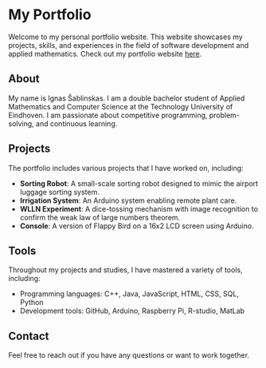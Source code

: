 # My Portfolio

Welcome to my personal portfolio website. This website showcases my projects, skills, and experiences in the field of software development and applied mathematics. Check out my portfolio website [here](https://your-website-link.com).

## About

My name is Ignas Šablinskas. I am a double bachelor student of Applied Mathematics and Computer Science at the Technology University of Eindhoven. I am passionate about competitive programming, problem-solving, and continuous learning.

## Projects

The portfolio includes various projects that I have worked on, including:

- **Sorting Robot**: A small-scale sorting robot designed to mimic the airport luggage sorting system.
- **Irrigation System**: An Arduino system enabling remote plant care.
- **WLLN Experiment**: A dice-tossing mechanism with image recognition to confirm the weak law of large numbers theorem.
- **Console**: A version of Flappy Bird on a 16x2 LCD screen using Arduino.

## Tools

Throughout my projects and studies, I have mastered a variety of tools, including:

- Programming languages: C++, Java, JavaScript, HTML, CSS, SQL, Python
- Development tools: GitHub, Arduino, Raspberry Pi, R-studio, MatLab

## Contact

Feel free to reach out if you have any questions or want to work together.



